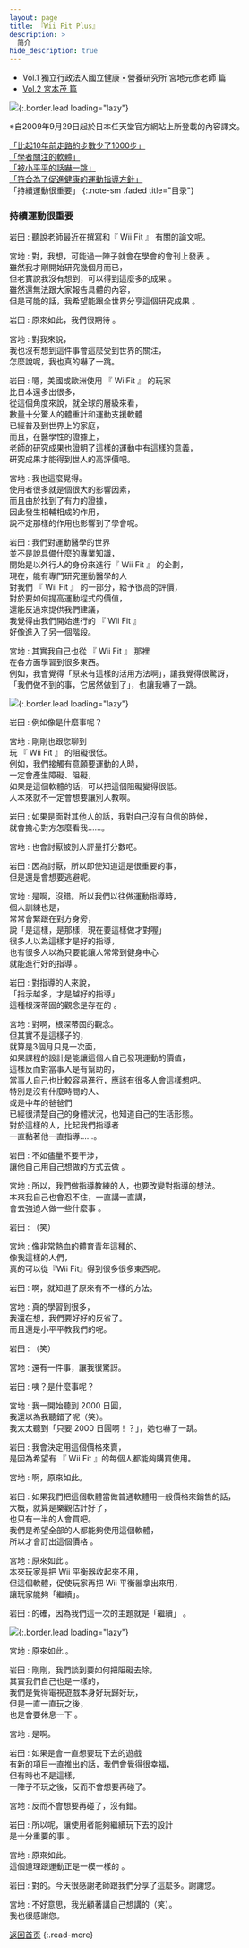 ```yaml
---
layout: page
title: 『Wii Fit Plus』
description: >
  简介
hide_description: true
---
```


<nav class="pagination heading clearfix" role="navigation">
  <ul>
    <li class="pagination-item">
      <a style="background-color:rgba(225,224,224,0.3);">
        Vol.1 獨立行政法人國立健康・營養研究所 宮地元彥老師 篇
      </a>
    </li>
    <li class="pagination-item">
      <a href="../../vol2/1/">
        Vol.2 宮本茂 篇
      </a>
    </li>
  </ul>
</nav>

![](/interviews/cht-tw/wii/wiifitplus/vol1/img/wfp_interview_vol1_15.jpg){:.border.lead loading="lazy"}

※自2009年9月29日起於日本任天堂官方網站上所登載的內容譯文。

[「比起10年前走路的步數少了1000步」](1.md)<br>
[「學者關注的軟體」](2.md)<br>
[「被小平平的話嚇一跳」](3.md)<br>
[「符合為了促進健康的運動指導方針」](4.md)<br>
「持續運動很重要」
{:.note-sm .faded title="目录"}

### 持續運動很重要 

岩田
: 聽說老師最近在撰寫和『 Wii Fit 』 有關的論文呢。

宮地
: 對，我想，可能過一陣子就會在學會的會刊上發表 。<br>雖然我才剛開始研究幾個月而已，<br>但老實說我沒有想到，可以得到這麼多的成果 。<br>雖然還無法跟大家報告具體的內容，<br>但是可能的話，我希望能跟全世界分享這個研究成果 。

岩田
: 原來如此，我們很期待 。

宮地
: 對我來說，<br>我也沒有想到這件事會這麼受到世界的關注，<br>怎麼說呢，我也真的嚇了一跳。

岩田
: 嗯，美國或歐洲使用 『 WiiFit 』 的玩家<br>比日本還多出很多，<br>從這個角度來說，就全球的層級來看，<br>數量十分驚人的體重計和運動支援軟體<br>已經普及到世界上的家庭，<br>而且，在醫學性的證據上，<br>老師的研究成果也證明了這樣的運動中有這樣的意義， <br>研究成果才能得到世人的高評價吧。

宮地
: 我也這麼覺得。<br>使用者很多就是個很大的影響因素，<br>而且由於找到了有力的證據，<br>因此發生相輔相成的作用，<br>說不定那樣的作用也影響到了學會呢。

岩田
: 我們對運動醫學的世界<br>並不是說具備什麼的專業知識，<br>開始是以外行人的身份來進行『 Wii Fit 』 的企劃，<br>現在，能有專門研究運動醫學的人<br>對我們 『 Wii Fit 』 的一部分，給予很高的評價，<br>對於要如何提高運動程式的價值，<br>還能反過來提供我們建議，<br>我覺得由我們開始進行的 『 Wii Fit 』<br>好像進入了另一個階段。

宮地
: 其實我自己也從 『 Wii Fit 』 那裡<br>在各方面學習到很多東西。<br>例如，我會覺得「原來有這樣的活用方法啊」，讓我覺得很驚訝，<br>「我們做不到的事，它居然做到了」，也讓我嚇了一跳。

![](/interviews/cht-tw/wii/wiifitplus/vol1/img/wfp_interview_vol1_05_clip_image002.jpg){:.border.lead loading="lazy"}

岩田
: 例如像是什麼事呢？

宮地
: 剛剛也跟您聊到<br>玩 『 Wii Fit 』 的阻礙很低。<br>例如，我們接觸有意願要運動的人時，<br>一定會產生障礙、阻礙，<br>如果是這個軟體的話，可以把這個阻礙變得很低。<br>人本來就不一定會想要讓別人教啊。

岩田
: 如果是面對其他人的話，我對自己沒有自信的時候，<br>就會擔心對方怎麼看我……。

宮地
: 也會討厭被別人評量打分數吧。

岩田
: 因為討厭，所以即使知道這是很重要的事，<br>但是還是會想要逃避呢。

宮地
: 是啊，沒錯。所以我們以往做運動指導時，<br>個人訓練也是，<br>常常會緊跟在對方身旁，<br>說「是這樣，是那樣，現在要這樣做才對喔」<br>很多人以為這樣才是好的指導，<br>也有很多人以為只要能讓人常常到健身中心<br>就能進行好的指導 。

岩田
: 對指導的人來說，<br>「指示越多，才是越好的指導」<br>這種根深蒂固的觀念是存在的 。

宮地
: 對啊，根深蒂固的觀念。<br>但其實不是這樣子的，<br>就算是3個月只見一次面，<br>如果課程的設計是能讓這個人自己發現運動的價值，<br>這樣反而對當事人是有幫助的，<br>當事人自己也比較容易進行，應該有很多人會這樣想吧。<br>特別是沒有什麼時間的人、<br>或是中年的爸爸們<br>已經很清楚自己的身體狀況，也知道自己的生活形態。<br>對於這樣的人，比起我們指導者<br>一直黏著他一直指導……。 

岩田
: 不如儘量不要干涉，<br>讓他自己用自己想做的方式去做 。

宮地
: 所以，我們做指導教練的人，也要改變對指導的想法。<br>本來我自己也會忍不住，一直講一直講，<br>會去強迫人做一些什麼事 。

岩田
: （笑）

宮地
: 像非常熱血的體育青年這種的、<br>像我這樣的人們，<br>真的可以從『Wii Fit』得到很多很多東西呢。 

岩田
: 啊，就知道了原來有不一樣的方法。

宮地
: 真的學習到很多，<br>我還在想，我們要好好的反省了。<br>而且還是小平平教我們的呢。

岩田
: （笑）

宮地
: 還有一件事，讓我很驚訝。

岩田
: 咦？是什麼事呢？

宮地
: 我一開始聽到 2000 日圓，<br>我還以為我聽錯了呢（笑）。<br>我太太聽到「只要 2000 日圓啊！？」，她也嚇了一跳。 

岩田
: 我會決定用這個價格來賣，<br>是因為希望有 『 Wii Fit 』的每個人都能夠購買使用。

宮地
: 啊，原來如此。

岩田
: 如果我們把這個軟體當做普通軟體用一般價格來銷售的話，<br>大概，就算是樂觀估計好了，<br>也只有一半的人會買吧。<br>我們是希望全部的人都能夠使用這個軟體，<br>所以才會訂出這個價格 。

宮地
: 原來如此 。<br>本來玩家是把 Wii 平衡器收起來不用，<br>但這個軟體，促使玩家再把 Wii 平衡器拿出來用，<br>讓玩家能夠「繼續」。

岩田
: 的確，因為我們這一次的主題就是「繼續」 。

![](/interviews/cht-tw/wii/wiifitplus/vol1/img/wfp_interview_vol1_05_clip_image002_0000.jpg){:.border.lead loading="lazy"}

宮地
: 原來如此 。

岩田
: 剛剛，我們談到要如何把阻礙去除，<br>其實我們自己也是一樣的，<br>我們是覺得電視遊戲本身好玩歸好玩，<br>但是一直一直玩之後，<br>也是會要休息一下 。

宮地
: 是啊。

岩田
: 如果是會一直想要玩下去的遊戲<br>有新的項目一直推出的話，我們會覺得很幸福，<br>但有時也不是這樣，<br>一陣子不玩之後，反而不會想要再碰了。

宮地
: 反而不會想要再碰了，沒有錯。

岩田
: 所以呢，讓使用者能夠繼續玩下去的設計<br>是十分重要的事 。

宮地
: 原來如此。<br>這個道理跟運動正是一模一樣的 。

岩田
: 對的。今天很感謝老師跟我們分享了這麼多。謝謝您。

宮地
: 不好意思，我光顧著講自己想講的（笑）。<br>我也很感謝您。

[返回首页](../../../../../)
{:.read-more}
